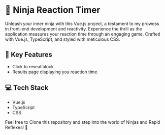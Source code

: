 # 🥷 Ninja Reaction Timer 

Unleash your inner ninja with this Vue.js project, a testament to my prowess in front-end development and reactivity. Experience the thrill as the application measures your reaction time through an engaging game. Crafted with Vue.js, TypeScript, and styled with meticulous CSS.

## 🚀 Key Features
- Click to reveal block
- Results page displaying you reaction time.

## 💻 Tech Stack
- Vue.js
- TypeScript
- CSS

Feel free to Clone this repository and step into the world of Ninjas and Rapid Reflexes! 🥷
